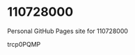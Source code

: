 # 110728000
Personal GitHub Pages site for 110728000





































































trcp0PQMP
